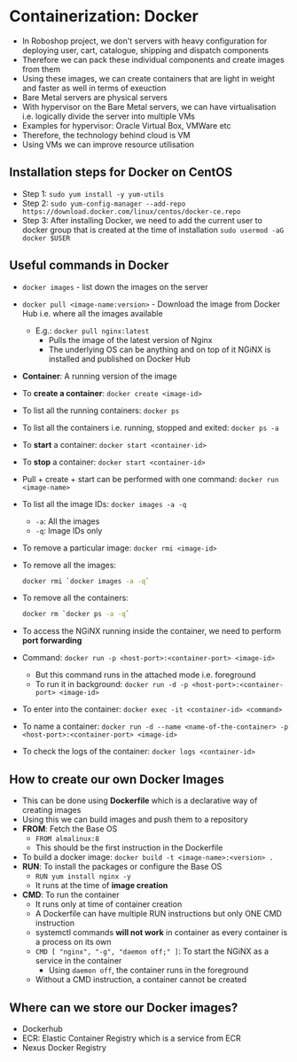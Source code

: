 # Containerization: Docker

- In Roboshop project, we don't servers with heavy configuration for deploying user, cart, catalogue, shipping and dispatch components
- Therefore we can pack these individual components and create images from them
- Using these images, we can create containers that are light in weight and faster as well in terms of exeuction
- Bare Metal servers are physical servers
- With hypervisor on the Bare Metal servers, we can have virtualisation i.e. logically divide the server into multiple VMs
- Examples for hypervisor: Oracle Virtual Box, VMWare etc
- Therefore, the technology behind cloud is VM
- Using VMs we can improve resource utilisation

## Installation steps for Docker on CentOS

- Step 1: `sudo yum install -y yum-utils`
- Step 2: `sudo yum-config-manager --add-repo https://download.docker.com/linux/centos/docker-ce.repo`
- Step 3: After installing Docker, we need to add the current user to docker group that is created at the time of installation `sudo usermod -aG docker $USER`

## Useful commands in Docker

- `docker images` - list down the images on the server
- `docker pull <image-name:version>` - Download the image from Docker Hub i.e. where all the images available
  - E.g.: `docker pull nginx:latest`
    - Pulls the image of the latest version of Nginx
    - The underlying OS can be anything and on top of it NGiNX is installed and published on Docker Hub
- **Container**: A running version of the image
- To **create a container**: `docker create <image-id>`
- To list all the running containers: `docker ps`
- To list all the containers i.e. running, stopped and exited: `docker ps -a`
- To **start** a container: `docker start <container-id>`
- To **stop** a container: `docker start <container-id>`
- Pull + create + start can be performed with one command: `docker run <image-name>`
- To list all the image IDs: `docker images -a -q`
  - `-a`: All the images
  - `-q`: Image IDs only
- To remove a particular image: `docker rmi <image-id>`
- To remove all the images:

    ```bash
    docker rmi `docker images -a -q`
    ```

- To remove all the containers:

    ```bash
    docker rm `docker ps -a -q`
    ```

- To access the NGiNX running inside the container, we need to perform **port forwarding**
- Command: `docker run -p <host-port>:<container-port> <image-id>`
  - But this command runs in the attached mode i.e. foreground
  - To run it in background: `docker run -d -p <host-port>:<container-port> <image-id>`
- To enter into the container: `docker exec -it <container-id> <command>`
- To name a container: `docker run -d --name <name-of-the-container> -p <host-port>:<container-port> <image-id>`
- To check the logs of the container: `docker logs <container-id>`

## How to create our own Docker Images

- This can be done using **Dockerfile** which is a declarative way of creating images
- Using this we can build images and push them to a repository
- **FROM**: Fetch the Base OS
  - `FROM almalinux:8`
  - This should be the first instruction in the Dockerfile
- To build a docker image: `docker build -t <image-name>:<version> .`
- **RUN**: To install the packages or configure the Base OS
  - `RUN yum install nginx -y`
  - It runs at the time of **image creation**
- **CMD**: To run the container
  - It runs only at time of container creation
  - A Dockerfile can have multiple RUN instructions but only ONE CMD instruction
  - systemctl commands **will not work** in container as every container is a process on its own
  - `CMD [ "nginx", "-g", "daemon off;" ]`: To start the NGiNX as a service in the container
    - Using `daemon off`, the container runs in the foreground
  - Without a CMD instruction, a container cannot be created

## Where can we store our Docker images?

- Dockerhub
- ECR: Elastic Container Registry which is a service from ECR
- Nexus Docker Registry
